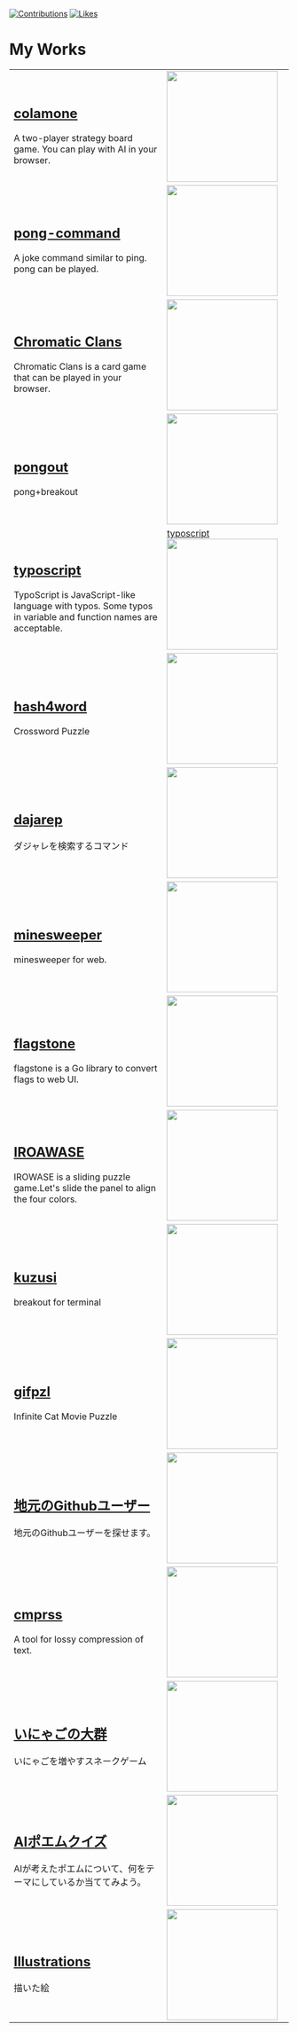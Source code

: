 [![Contributions](https://badgen.org/img/qiita/kurehajime/contributions?style=plastic)](https://qiita.com/kurehajime)
[![Likes](https://badgen.org/img/zenn/kurehajime/likes?style=plastic)](https://zenn.dev/kurehajime)

# My Works

<table>
    <tbody>
        <tr>
            <td>
<h2><a href="https://github.com/kurehajime/colamone_js">colamone</a></h2>
A two-player strategy board game.
You can play with AI in your browser.
            </td>
            <td><a href="https://colamone.com/"><img src="https://cloud.githubusercontent.com/assets/4569916/21293734/1ef09862-c570-11e6-9cd7-5e294bd15245.gif" width="200px"  /></a></td>
        </tr>
        <tr>
            <td>
<h2><a href="https://github.com/kurehajime/pong-command">pong-command</a></h2>
 A joke command similar to ping. pong can be played.
            </td>
            <td><a href="https://github.com/kurehajime/pong-command"><img src="https://cloud.githubusercontent.com/assets/4569916/7273449/e6c410be-e92e-11e4-89dd-ba6903089706.gif" width="200px" /></a></td>
        </tr>
        <tr>
            <td>
<h2><a href="https://github.com/kurehajime/chromatic_clans">Chromatic Clans</a></h2>
 Chromatic Clans is a card game that can be played in your browser.
            </td>
            <td><a href="https://kurehajime.github.io/chromatic_clans/"><img src="https://user-images.githubusercontent.com/4569916/244263463-2e7f676c-ff76-49a1-be55-09b18637aaca.png" width="200px" /></a></td>
        </tr>
        <tr>
            <td>
<h2><a href="https://github.com/kurehajime/pongout">pongout</a></h2>
pong+breakout
            </td>
            <td><a href="https://kurehajime.github.io/pongout/"><img src="https://user-images.githubusercontent.com/4569916/187020353-1cf96092-f8d4-481d-937b-6e47b9d9de5e.gif" width="200px" /></a></td>
        </tr>
        <tr>
            <td>
<h2><a href="https://github.com/kurehajime/typoscript">typoscript</a></h2>
TypoScript is JavaScript-like language with typos. Some typos in variable and function names are acceptable.
            </td>
            <td><a href="https://github.com/kurehajime/typoscript">typoscript</a><img src="https://user-images.githubusercontent.com/4569916/146017071-55f3e087-252e-4160-9fc4-7baf6e100f4a.png" width="200px" /></a></td>
        </tr>
        <tr>
            <td>
<h2><a href="https://github.com/kurehajime/hash4word">hash4word</a></h2>
Crossword Puzzle
            </td>
            <td><a href="https://kurehajime.github.io/hash4word/"><img src="https://user-images.githubusercontent.com/4569916/187026526-04e2f34d-aaeb-4654-a427-b38c29d8d8d4.gif" width="200px" /></a></td>
        </tr>
        <tr>
            <td>
<h2><a href="https://github.com/kurehajime/dajarep">dajarep</a></h2>
ダジャレを検索するコマンド
            </td>
            <td><a href="https://github.com/kurehajime/dajarep"><img src="https://cloud.githubusercontent.com/assets/4569916/9517659/7641d0ca-4cec-11e5-98d6-7b0a64354877.gif" width="200px" /></a></td>
        </tr>
        <tr>
            <td>
<h2><a href="https://github.com/kurehajime/minesweeper">minesweeper</a></h2>
minesweeper for web.
            </td>
            <td><a href="https://kurehajime.github.io/minesweeper/"><img src="https://user-images.githubusercontent.com/4569916/187020236-9ecc4891-ab42-4acf-962c-fcee9cd63a16.gif" width="200px" /></a></td>
        </tr>
        <tr>
            <td>
<h2><a href="https://github.com/kurehajime/flagstone">flagstone</a></h2>
flagstone is a Go library to convert flags to web UI.
            </td>
            <td><a href="https://github.com/kurehajime/flagstone"><img src="https://user-images.githubusercontent.com/4569916/74228957-ce9fab80-4d04-11ea-8eb5-2970496e75c5.png" width="200px" /></a></td>
        </tr>
    <tr>
            <td>
<h2><a href="https://github.com/kurehajime/iroawase">IROAWASE</a></h2>
IROWASE is a sliding puzzle game.Let's slide the panel to align the four colors.
            </td>
            <td><a href="https://kurehajime.github.io/iroawase/"><img src="https://github-production-user-asset-6210df.s3.amazonaws.com/4569916/253798085-f5a3f4b7-9d7e-431f-8411-320d0554fbc8.gif" width="200px" /></a></td>
        </tr>
    <tr>
            <td>
<h2><a href="https://github.com/kurehajime/kuzusi">kuzusi</a></h2>
breakout for terminal
            </td>
            <td><a href="https://github.com/kurehajime/kuzusi"><img src="https://cloud.githubusercontent.com/assets/4569916/21080202/d95cf80a-bfec-11e6-9c22-8b7b18d3662c.gif" width="200px" /></a></td>
        </tr>
        <tr>
            <td>
<h2><a href="https://github.com/kurehajime/gifpzl">gifpzl</a></h2>
Infinite Cat Movie Puzzle
            </td>
            <td><a href="https://kurehajime.github.io/gifpzl/"><img src="https://user-images.githubusercontent.com/4569916/187017384-afc33ed7-4deb-4ea1-afec-75ad44b162a5.gif" width="200px" /></a></td>
        </tr>
        <tr>
            <td>
<h2><a href="https://github.com/kurehajime/jimoto_no_github_user">地元のGithubユーザー</a></h2>
地元のGithubユーザーを探せます。
            </td>
            <td><a href="https://kurehajime.github.io/jimoto_no_github_user/#/of/Kagoshima"><img src="https://user-images.githubusercontent.com/4569916/191277728-68395b0b-8af8-448d-ad9d-b7e3f0387ee7.png" width="200px" /></a></td>
        </tr>
        <tr>
            <td>
<h2><a href="https://github.com/kurehajime/cmprss">cmprss</a></h2>
A tool for lossy compression of text.
            </td>
            <td><a href="https://github.com/kurehajime/cmprss"><img src="https://cloud.githubusercontent.com/assets/4569916/21351460/f1eccf48-c6ff-11e6-82d9-f69d9f3f865a.png" width="200px" /></a></td>
        </tr>
            <tr>
            <td>
<h2><a href="https://github.com/kurehajime/inyago">いにゃごの大群</a></h2>
いにゃごを増やすスネークゲーム
            </td>
            <td><a href="https://kurehajime.github.io/inyago/"><img src="https://github.com/kurehajime/inyago/assets/4569916/55d5feda-8d8f-4529-ba68-d4b34d4df68e" width="200px" /></a></td>
        </tr>
        <tr>
        <tr>
            <td>
<h2><a href="https://github.com/kurehajime/whatword">AIポエムクイズ</a></h2>
AIが考えたポエムについて、何をテーマにしているか当ててみよう。
            </td>
            <td><a href="[[https://github.com/kurehajime/cmprss](https://whatword-5dyx7gwrfq-an.a.run.app/)](https://whatword-5dyx7gwrfq-an.a.run.app/)"><img src="https://user-images.githubusercontent.com/4569916/216822011-48036c18-e873-43b6-b238-0a39fd149a4b.png" width="200px" /></a></td>
        </tr>
  <tr>
        <td>
<h2><a href="https://www.youtube.com/@kurehajime/shorts">Illustrations </a></h2>
            描いた絵
        </td>
        <td>
            <a href="https://www.youtube.com/shorts/GMSGfKG6uMs"><img src="https://img.youtube.com/vi/GMSGfKG6uMs/0.jpg" width="200px" /></a>
        </td>
    </tr>
    </tbody>
</table>

